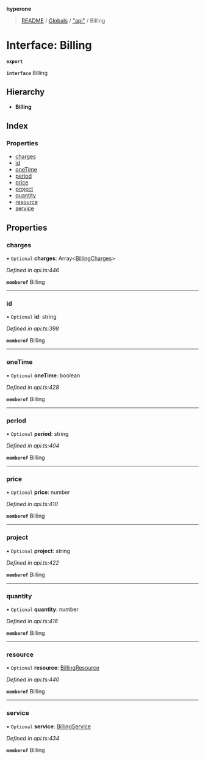 **hyperone**

> [README](../README.md) / [Globals](../globals.md) / ["api"](../modules/_api_.md) / Billing

# Interface: Billing

**`export`** 

**`interface`** Billing

## Hierarchy

* **Billing**

## Index

### Properties

* [charges](_api_.billing.md#charges)
* [id](_api_.billing.md#id)
* [oneTime](_api_.billing.md#onetime)
* [period](_api_.billing.md#period)
* [price](_api_.billing.md#price)
* [project](_api_.billing.md#project)
* [quantity](_api_.billing.md#quantity)
* [resource](_api_.billing.md#resource)
* [service](_api_.billing.md#service)

## Properties

### charges

• `Optional` **charges**: Array\<[BillingCharges](_api_.billingcharges.md)>

*Defined in api.ts:446*

**`memberof`** Billing

___

### id

• `Optional` **id**: string

*Defined in api.ts:398*

**`memberof`** Billing

___

### oneTime

• `Optional` **oneTime**: boolean

*Defined in api.ts:428*

**`memberof`** Billing

___

### period

• `Optional` **period**: string

*Defined in api.ts:404*

**`memberof`** Billing

___

### price

• `Optional` **price**: number

*Defined in api.ts:410*

**`memberof`** Billing

___

### project

• `Optional` **project**: string

*Defined in api.ts:422*

**`memberof`** Billing

___

### quantity

• `Optional` **quantity**: number

*Defined in api.ts:416*

**`memberof`** Billing

___

### resource

• `Optional` **resource**: [BillingResource](_api_.billingresource.md)

*Defined in api.ts:440*

**`memberof`** Billing

___

### service

• `Optional` **service**: [BillingService](_api_.billingservice.md)

*Defined in api.ts:434*

**`memberof`** Billing
